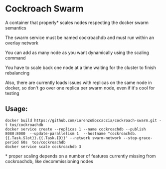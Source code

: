 # Cockroach Swarm

A container that properly* scales nodes respecting the docker swarm semantics

The swarm service must be named cockroachdb and must run within an overlay network

You can add as many node as you want dynamically using the scaling command

You have to scale back one node at a time waiting for the cluster to finish rebalancing

Also, there are currently loads issues with replicas on the same node in docker, so don't go over one replica per swarm node, even if it's cool for testing

## Usage:

    docker build https://github.com/LorenzoBoccaccia/cockroach-swarm.git -t tos/cockroachdb
    docker service create --replicas 1 --name cockroachdb --publish 8080:8080  --update-parallelism 1  --hostname "cockroachdb.{{.Task.Slot}}.{{.Task.ID}}" --network swarm-network --stop-grace-period 60s  tos/cockroachdb
    docker service scale cockroachdb 3
    

\* proper scaling depends on a number of features currently missing from cockroachdb, like decommissioning nodes
